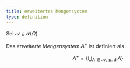 ```yaml
---
title: erweitertes Mengensystem
type: definition
---
```


Sei $\mathcal{A} \subseteq \mathcal{P}(\Omega)$.

Das *erweiterte Mengensystem* $A^+$ ist definiert als

$$
	A^+ = \left\{ \bigcup_{A \in \mathcal{A}, \text{ p. d.}} A \right\}
$$